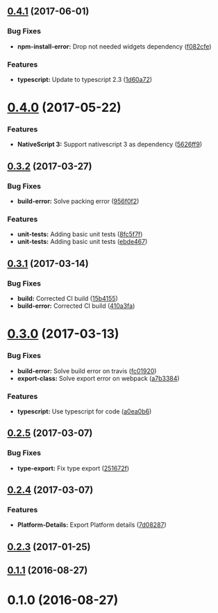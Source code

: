 <a name="0.4.1"></a>
## [0.4.1](https://github.com/hypery2k/nativescript-appinfo/compare/v0.4.0...v0.4.1) (2017-06-01)


### Bug Fixes

* **npm-install-error:** Drop not needed widgets dependency ([f082cfe](https://github.com/hypery2k/nativescript-appinfo/commit/f082cfe))


### Features

* **typescript:** Update to typescript 2.3 ([1d60a72](https://github.com/hypery2k/nativescript-appinfo/commit/1d60a72))



<a name="0.4.0"></a>
# [0.4.0](https://github.com/hypery2k/nativescript-appinfo/compare/v0.3.2...v0.4.0) (2017-05-22)


### Features

* **NativeScript 3:** Support nativescript 3 as dependency ([5626ff9](https://github.com/hypery2k/nativescript-appinfo/commit/5626ff9))



<a name="0.3.2"></a>
## [0.3.2](https://github.com/hypery2k/nativescript-appinfo/compare/v0.3.1...v0.3.2) (2017-03-27)


### Bug Fixes

* **build-error:** Solve packing error ([956f0f2](https://github.com/hypery2k/nativescript-appinfo/commit/956f0f2))


### Features

* **unit-tests:** Adding basic unit tests ([8fc5f7f](https://github.com/hypery2k/nativescript-appinfo/commit/8fc5f7f))
* **unit-tests:** Adding basic unit tests ([ebde467](https://github.com/hypery2k/nativescript-appinfo/commit/ebde467))



<a name="0.3.1"></a>
## [0.3.1](https://github.com/hypery2k/nativescript-appinfo/compare/v0.3.0...v0.3.1) (2017-03-14)


### Bug Fixes

* **build:** Corrected CI build ([15b4155](https://github.com/hypery2k/nativescript-appinfo/commit/15b4155))
* **build-error:** Corrected CI build ([410a3fa](https://github.com/hypery2k/nativescript-appinfo/commit/410a3fa))



<a name="0.3.0"></a>
# [0.3.0](https://github.com/hypery2k/nativescript-appinfo/compare/v0.2.5...v0.3.0) (2017-03-13)


### Bug Fixes

* **build-error:** Solve build error on travis ([fc01920](https://github.com/hypery2k/nativescript-appinfo/commit/fc01920))
* **export-class:** Solve export error on webpack ([a7b3384](https://github.com/hypery2k/nativescript-appinfo/commit/a7b3384))


### Features

* **typescript:** Use typescript for code ([a0ea0b6](https://github.com/hypery2k/nativescript-appinfo/commit/a0ea0b6))



<a name="0.2.5"></a>
## [0.2.5](https://github.com/hypery2k/nativescript-appinfo/compare/v0.2.4...v0.2.5) (2017-03-07)


### Bug Fixes

* **type-export:** Fix type export ([251672f](https://github.com/hypery2k/nativescript-appinfo/commit/251672f))



<a name="0.2.4"></a>
## [0.2.4](https://github.com/hypery2k/nativescript-appinfo/compare/v0.2.3...v0.2.4) (2017-03-07)


### Features

* **Platform-Details:** Export Platform details ([7d08287](https://github.com/hypery2k/nativescript-appinfo/commit/7d08287))



<a name="0.2.3"></a>
## [0.2.3](https://github.com/hypery2k/nativescript-appinfo/compare/v0.1.1...v0.2.3) (2017-01-25)



<a name="0.1.1"></a>
## [0.1.1](https://github.com/hypery2k/nativescript-appinfo/compare/v0.1.0...v0.1.1) (2016-08-27)



<a name="0.1.0"></a>
# 0.1.0 (2016-08-27)



